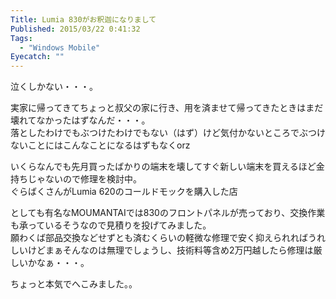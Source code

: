 ```yaml
---
Title: Lumia 830がお釈迦になりまして
Published: 2015/03/22 0:41:32
Tags:
  - "Windows Mobile"
Eyecatch: ""
---
```

泣くしかない・・・。  

<?# Twitter 579288516045099008 /?>


実家に帰ってきてちょっと叔父の家に行き、用を済ませて帰ってきたときはまだ壊れてなかったはずなんだ・・・。  
落としたわけでもぶつけたわけでもない（はず）けど気付かないところでぶつけないことにはこんなことになるはずもなくorz  


いくらなんでも先月買ったばかりの端末を壊してすぐ新しい端末を買えるほど金持ちじゃないので修理を検討中。  
ぐらばくさんがLumia 620のコールドモックを購入した店  

<?# Twitter 311506858101846016 /?>


としても有名なMOUMANTAIでは830のフロントパネルが売っており、交換作業も承っているそうなので見積りを投げてみました。  
願わくば部品交換などせずとも済むくらいの軽微な修理で安く抑えられればうれしいけどまぁそんなのは無理でしょうし、技術料等含め2万円越したら修理は厳しいかなぁ・・・。  

ちょっと本気でへこみました。。